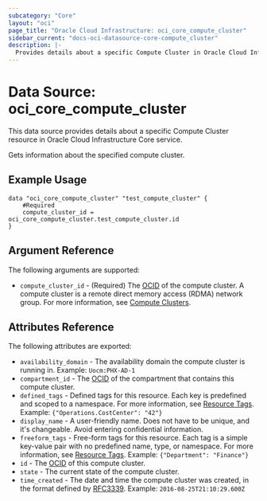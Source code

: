 ```yaml
---
subcategory: "Core"
layout: "oci"
page_title: "Oracle Cloud Infrastructure: oci_core_compute_cluster"
sidebar_current: "docs-oci-datasource-core-compute_cluster"
description: |-
  Provides details about a specific Compute Cluster in Oracle Cloud Infrastructure Core service
---
```


# Data Source: oci_core_compute_cluster
This data source provides details about a specific Compute Cluster resource in Oracle Cloud Infrastructure Core service.

Gets information about the specified compute cluster.

## Example Usage

```hcl
data "oci_core_compute_cluster" "test_compute_cluster" {
	#Required
	compute_cluster_id = oci_core_compute_cluster.test_compute_cluster.id
}
```

## Argument Reference

The following arguments are supported:

* `compute_cluster_id` - (Required) The [OCID](https://docs.cloud.oracle.com/iaas/Content/General/Concepts/identifiers.htm) of the compute cluster.  A compute cluster is a remote direct memory access (RDMA) network group. For more information, see [Compute Clusters](https://docs.cloud.oracle.com/iaas/Content/Compute/Tasks/compute-clusters.htm). 


## Attributes Reference

The following attributes are exported:

* `availability_domain` - The availability domain the compute cluster is running in. Example: `Uocm:PHX-AD-1` 
* `compartment_id` - The [OCID](https://docs.cloud.oracle.com/iaas/Content/General/Concepts/identifiers.htm) of the compartment that contains this compute cluster.
* `defined_tags` - Defined tags for this resource. Each key is predefined and scoped to a namespace. For more information, see [Resource Tags](https://docs.cloud.oracle.com/iaas/Content/General/Concepts/resourcetags.htm).  Example: `{"Operations.CostCenter": "42"}` 
* `display_name` - A user-friendly name. Does not have to be unique, and it's changeable. Avoid entering confidential information. 
* `freeform_tags` - Free-form tags for this resource. Each tag is a simple key-value pair with no predefined name, type, or namespace. For more information, see [Resource Tags](https://docs.cloud.oracle.com/iaas/Content/General/Concepts/resourcetags.htm).  Example: `{"Department": "Finance"}` 
* `id` - The [OCID](https://docs.cloud.oracle.com/iaas/Content/General/Concepts/identifiers.htm) of this compute cluster.
* `state` - The current state of the compute cluster.
* `time_created` - The date and time the compute cluster was created, in the format defined by [RFC3339](https://tools.ietf.org/html/rfc3339). Example: `2016-08-25T21:10:29.600Z` 

